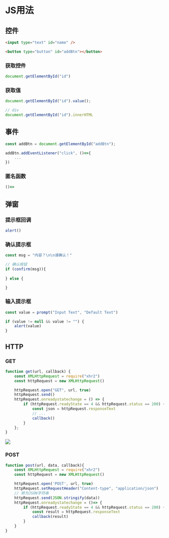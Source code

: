 <!--
 * @Description: 
 * @Version: 1.0
 * @Author: DaLao
 * @Email: dalao@xxx.com
 * @Date: 2021-03-18 16:29:32
 * @LastEditors: daLao
 * @LastEditTime: 2023-04-19 12:05:40
-->

# JS用法

## 控件

```html
<input type="text" id="name" />

<button type="button" id="addBtn"></button>
```

### 获取控件

```js
document.getElementById("id")
```

### 获取值

```js
document.getElementById("id").value();

// div
document.getElementById("id").innerHTML
```

## 事件

```js
const addBtn = document.getElementById("addBtn");

addBtn.addEventListener("click", ()=>{
    ...
})
```

### 匿名函数

```js
()=>
```

## 弹窗

### 提示框回调

```js
alert()
```

### 确认提示框

```js
const msg = "内容？\n\n请确认！"

// 确认按钮
if (confirm(msg)){
    
} else {

}
```

### 输入提示框

```js
const value = prompt("Input Text", "Default Text")

if (value != null && value != "") {
    alert(value)
}
```

## HTTP

### GET

```js
function get(url, callback) {
    const XMLHttpRequest = require("xhr2")
    const httpRequest = new XMLHttpRequest()

    httpRequest.open("GET", url, true)
    httpRequest.send()
    httpRequest.onreadystatechange = () => {
        if (httpRequest.readyState == 4 && httpRequest.status == 200) {
            const json = httpRequest.responseText
            // ...
            callback()
        }
    };
}
```

![](https://cdn.hurra.ltd/img/20211113203754.png)

### POST

```js
function post(url, data, callback){
    const XMLHttpRequest = require("xhr2")
    const httpRequest = new XMLHttpRequest()

    httpRequest.open('POST', url, true)
    httpRequest.setRequestHeader("Content-type", "application/json")
    // 转为JSON字符串
    httpRequest.send(JSON.stringify(data))
    httpRequest.onreadystatechange = ()=> {
        if (httpRequest.readyState == 4 && httpRequest.status == 200) {
            const result = httpRequest.responseText
            callback(result)
        }
    }
}
```
